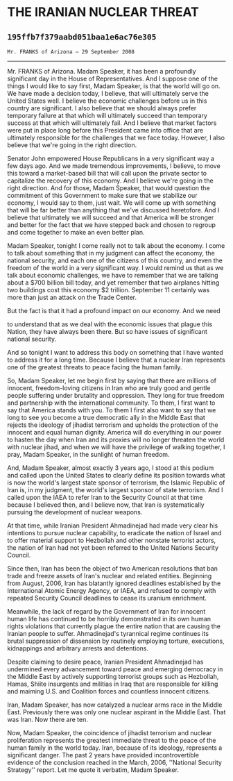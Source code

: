 # THE IRANIAN NUCLEAR THREAT
## `195ffb7f379aabd051baa1e6ac76e305`
`Mr. FRANKS of Arizona — 29 September 2008`

---


Mr. FRANKS of Arizona. Madam Speaker, it has been a profoundly 
significant day in the House of Representatives. And I suppose one of 
the things I would like to say first, Madam Speaker, is that the world 
will go on. We have made a decision today, I believe, that will 
ultimately serve the United States well. I believe the economic 
challenges before us in this country are significant. I also believe 
that we should always prefer temporary failure at that which will 
ultimately succeed than temporary success at that which will ultimately 
fail. And I believe that market factors were put in place long before 
this President came into office that are ultimately responsible for the 
challenges that we face today. However, I also believe that we're going 
in the right direction.

Senator John empowered House Republicans in a very significant way a 
few days ago. And we made tremendous improvements, I believe, to move 
this toward a market-based bill that will call upon the private sector 
to capitalize the recovery of this economy. And I believe we're going 
in the right direction. And for those, Madam Speaker, that would 
question the commitment of this Government to make sure that we 
stabilize our economy, I would say to them, just wait. We will come up 
with something that will be far better than anything that we've 
discussed heretofore. And I believe that ultimately we will succeed and 
that America will be stronger and better for the fact that we have 
stepped back and chosen to regroup and come together to make an even 
better plan.

Madam Speaker, tonight I come really not to talk about the economy. I 
come to talk about something that in my judgment can affect the 
economy, the national security, and each one of the citizens of this 
country, and even the freedom of the world in a very significant way. I 
would remind us that as we talk about economic challenges, we have to 
remember that we are talking about a $700 billion bill today, and yet 
remember that two airplanes hitting two buildings cost this economy $2 
trillion. September 11 certainly was more than just an attack on the 
Trade Center.

But the fact is that it had a profound impact on our economy. And we 
need


to understand that as we deal with the economic issues that plague this 
Nation, they have always been there. But so have issues of significant 
national security.

And so tonight I want to address this body on something that I have 
wanted to address it for a long time. Because I believe that a nuclear 
Iran represents one of the greatest threats to peace facing the human 
family.

So, Madam Speaker, let me begin first by saying that there are 
millions of innocent, freedom-loving citizens in Iran who are truly 
good and gentle people suffering under brutality and oppression. They 
long for true freedom and partnership with the international community. 
To them, I first want to say that America stands with you. To them I 
first also want to say that we long to see you become a true democratic 
ally in the Middle East that rejects the ideology of jihadist terrorism 
and upholds the protection of the innocent and equal human dignity. 
America will do everything in our power to hasten the day when Iran and 
its proxies will no longer threaten the world with nuclear jihad, and 
when we will have the privilege of walking together, I pray, Madam 
Speaker, in the sunlight of human freedom.

And, Madam Speaker, almost exactly 3 years ago, I stood at this 
podium and called upon the United States to clearly define its position 
towards what is now the world's largest state sponsor of terrorism, the 
Islamic Republic of Iran is, in my judgment, the world's largest 
sponsor of state terrorism. And I called upon the IAEA to refer Iran to 
the Security Council at that time because I believed then, and I 
believe now, that Iran is systematically pursuing the development of 
nuclear weapons.

At that time, while Iranian President Ahmadinejad had made very clear 
his intentions to pursue nuclear capability, to eradicate the nation of 
Israel and to offer material support to Hezbollah and other nonstate 
terrorist actors, the nation of Iran had not yet been referred to the 
United Nations Security Council.

Since then, Iran has been the object of two American resolutions that 
ban trade and freeze assets of Iran's nuclear and related entities. 
Beginning from August, 2006, Iran has blatantly ignored deadlines 
established by the International Atomic Energy Agency, or IAEA, and 
refused to comply with repeated Security Council deadlines to cease its 
uranium enrichment.

Meanwhile, the lack of regard by the Government of Iran for innocent 
human life has continued to be horribly demonstrated in its own human 
rights violations that currently plague the entire nation that are 
causing the Iranian people to suffer. Ahmadinejad's tyrannical regime 
continues its brutal suppression of dissension by routinely employing 
torture, executions, kidnappings and arbitrary arrests and detentions.

Despite claiming to desire peace, Iranian President Ahmadinejad has 
undermined every advancement toward peace and emerging democracy in the 
Middle East by actively supporting terrorist groups such as Hezbollah, 
Hamas, Shiite insurgents and militias in Iraq that are responsible for 
killing and maiming U.S. and Coalition forces and countless innocent 
citizens.

Iran, Madam Speaker, has now catalyzed a nuclear arms race in the 
Middle East. Previously there was only one nuclear aspirant in the 
Middle East. That was Iran. Now there are ten.

Now, Madam Speaker, the coincidence of jihadist terrorism and nuclear 
proliferation represents the greatest immediate threat to the peace of 
the human family in the world today. Iran, because of its ideology, 
represents a significant danger. The past 2 years have provided 
incontrovertible evidence of the conclusion reached in the March, 2006, 
''National Security Strategy'' report. Let me quote it verbatim, Madam 
Speaker.
